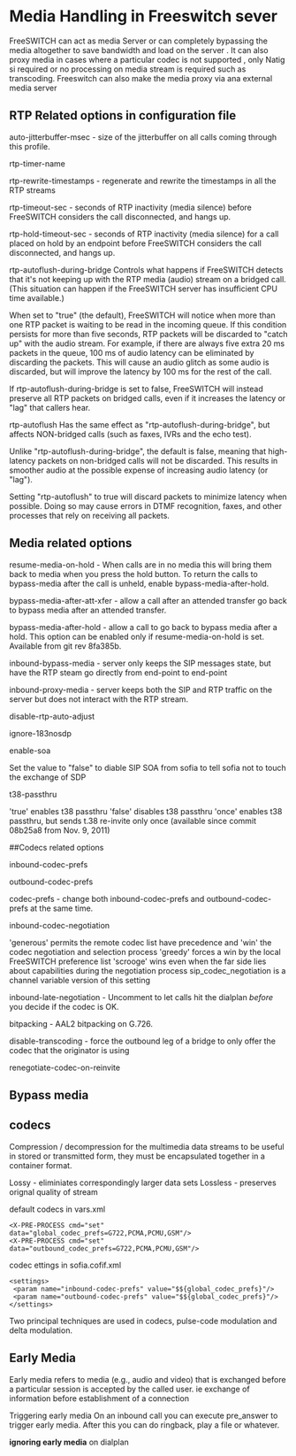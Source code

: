 # Media Handling in Freeswitch sever 

FreeSWITCH can act as media Server or can completely bypassing the media altogether to save bandwidth and load on the server .
It can also proxy media in cases where a particular codec is not supported , only Natig si required or no processing on media stream is required such as transcoding.
Freeswitch can also make the media proxy via ana external media server

## RTP Related options in configuration file

auto-jitterbuffer-msec - size of the jitterbuffer on all calls coming through this profile.
<param name="auto-jitterbuffer-msec" value="120"/>

rtp-timer-name
<param name="rtp-timer-name" value="soft"/>

rtp-rewrite-timestamps - regenerate and rewrite the timestamps in all the RTP streams
<param name="rtp-rewrite-timestamps" value="true"/>

rtp-timeout-sec - seconds of RTP inactivity (media silence) before FreeSWITCH considers the call disconnected, and hangs up.
<param name="rtp-timeout-sec" value="300"/>

rtp-hold-timeout-sec - seconds of RTP inactivity (media silence) for a call placed on hold by an endpoint before FreeSWITCH considers the call disconnected, and hangs up. 
<param name="rtp-hold-timeout-sec" value="1800"/>

rtp-autoflush-during-bridge
Controls what happens if FreeSWITCH detects that it's not keeping up with the RTP media (audio) stream on a bridged call. (This situation can happen if the FreeSWITCH server has insufficient CPU time available.)

When set to "true" (the default), FreeSWITCH will notice when more than one RTP packet is waiting to be read in the incoming queue. If this condition persists for more than five seconds, RTP packets will be discarded to "catch up" with the audio stream. For example, if there are always five extra 20 ms packets in the queue, 100 ms of audio latency can be eliminated by discarding the packets. This will cause an audio glitch as some audio is discarded, but will improve the latency by 100 ms for the rest of the call.

If rtp-autoflush-during-bridge is set to false, FreeSWITCH will instead preserve all RTP packets on bridged calls, even if it increases the latency or "lag" that callers hear.

<param name="rtp-autoflush-during-bridge" value="true"/>
rtp-autoflush
Has the same effect as "rtp-autoflush-during-bridge", but affects NON-bridged calls (such as faxes, IVRs and the echo test).

Unlike "rtp-autoflush-during-bridge", the default is false, meaning that high-latency packets on non-bridged calls will not be discarded. This results in smoother audio at the possible expense of increasing audio latency (or "lag").

Setting "rtp-autoflush" to true will discard packets to minimize latency when possible. Doing so may cause errors in DTMF recognition, faxes, and other processes that rely on receiving all packets.

<param name="rtp-autoflush" value="true"/>


## Media related options


resume-media-on-hold - When calls are in no media this will bring them back to media when you press the hold button. To return the calls to bypass-media after the call is unheld, enable bypass-media-after-hold.
<param name="media-option" value="resume-media-on-hold"/>

bypass-media-after-att-xfer - allow a call after an attended transfer go back to bypass media after an attended transfer.
<param name="media-option" value="bypass-media-after-att-xfer"/>

bypass-media-after-hold - allow a call to go back to bypass media after a hold. This option can be enabled only if resume-media-on-hold is set. Available from git rev 8fa385b.
<param name="media-option" value="bypass-media-after-hold"/>

inbound-bypass-media - server only keeps the SIP messages state, but have the RTP steam go directly from end-point to end-point
<param name="inbound-bypass-media" value="true"/>

inbound-proxy-media - server keeps both the SIP and RTP traffic on the server but does not interact with the RTP stream.
<param name="inbound-proxy-media" value="true"/>

disable-rtp-auto-adjust
<param name="disable-rtp-auto-adjust" value="true"/>

ignore-183nosdp
<param name="ignore-183nosdp" value="true"/>

enable-soa
<param name="enable-soa" value="true"/>
Set the value to "false" to diable SIP SOA from sofia to tell sofia not to touch the exchange of SDP

t38-passthru
<param name="t38-passthru" value="true"/>
'true' enables t38 passthru
'false' disables t38 passthru
'once' enables t38 passthru, but sends t.38 re-invite only once (available since commit 08b25a8 from Nov. 9, 2011)


##Codecs related options

inbound-codec-prefs 
<param name="inbound-codec-prefs" value="$${global_codec_prefs}"/>

outbound-codec-prefs
<param name="outbound-codec-prefs" value="$${outbound_codec_prefs}"/>

codec-prefs - change both inbound-codec-prefs and outbound-codec-prefs at the same time.
<param name="codec-prefs" value="$${global_codec_prefs}"/>

inbound-codec-negotiation
 <param name="inbound-codec-negotiation" value="generous"/>
'generous' permits the remote codec list have precedence and 'win' the codec negotiation and selection process
'greedy' forces a win by the local FreeSWITCH preference list
'scrooge' wins even when the far side lies about capabilities during the negotiation process
sip_codec_negotiation is a channel variable version of this setting

inbound-late-negotiation - Uncomment to let calls hit the dialplan *before* you decide if the codec is OK.
<param name="inbound-late-negotiation" value="true"/>

bitpacking - AAL2 bitpacking on G.726.
<param name="bitpacking" value="aal2"/>

disable-transcoding - force the outbound leg of a bridge to only offer the codec that the originator is using
<param name="disable-transcoding" value="true"/>

renegotiate-codec-on-reinvite
<param name="renegotiate-codec-on-reinvite" value="true"/>


## Bypass media 
<action application="set" data="bypass_media=true"/>


## codecs 

Compression / decompression 
for the multimedia data streams to be useful in stored or transmitted form, they must be encapsulated together in a container format.

Lossy - eliminiates correspondingly larger data sets 
Lossless - preserves orignal quality of stream

default codecs in vars.xml
```
<X-PRE-PROCESS cmd="set" data="global_codec_prefs=G722,PCMA,PCMU,GSM"/>
<X-PRE-PROCESS cmd="set" data="outbound_codec_prefs=G722,PCMA,PCMU,GSM"/>
```

codec ettings in sofia.cofif.xml
```
<settings>
 <param name="inbound-codec-prefs" value="$${global_codec_prefs}"/>
 <param name="outbound-codec-prefs" value="$${global_codec_prefs}"/>
</settings>
```

Two principal techniques are used in codecs, pulse-code modulation and delta modulation. 

## Early Media 

Early media refers to media (e.g., audio and video) that is exchanged before a particular session is accepted by the called user. 
ie exchange of information before establishment of a connection

Triggering early media
On an inbound call you can execute pre_answer to trigger early media. After this you can do ringback, play a file or whatever.

**ignoring early media** on dialplan 
<action application="bridge" data="{ignore_early_media=true}sofia/internal/1001%${domain}"/>
